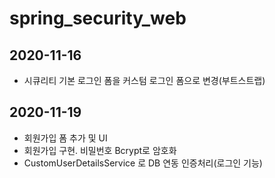 # spring_security_web

## 2020-11-16

- 시큐리티 기본 로그인 폼을 커스텀 로그인 폼으로 변경(부트스트랩)


## 2020-11-19

- 회원가입 폼 추가 및 UI 
- 회원가입 구현. 비밀번호 Bcrypt로 암호화
- CustomUserDetailsService 로 DB 연동 인증처리(로그인 기능)


